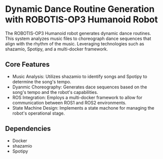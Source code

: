 # Dynamic Dance Routine Generation with ROBOTIS-OP3 Humanoid Robot
The ROBOTIS-OP3 Humanoid robot generates dynamic dance routines. This system analyzes music files 
to choreograph dance sequences that align with the rhythm of the music. Leveraging technologies 
such as shazamio, Spotipy, and a multi-docker framework. 


## Core Features
* Music Analysis: Utilizes shazamio to identify songs and Spotipy to determine the song's tempo.
* Dyanmic Choreography: Generates dace sequences based on the song's tempo and the robot's capabilities.
* ROS Integration: Employs a multi-docker framework to allow for communication between ROS1 and ROS2 environments. 
* State Machine Design: Implements a state machone for managing the robot's operational stage. 

## Dependencies
  * Docker
  * shazamio
  * Spotipy